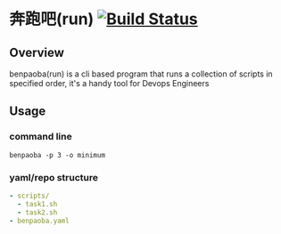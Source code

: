 # 奔跑吧(run) [![Build Status](https://travis-ci.org/Shuliyey/benpaoba.svg?branch=master)](https://travis-ci.org/Shuliyey/benpaoba)
## Overview
benpaoba(run) is a cli based program that runs a collection of scripts in specified order, it's a handy tool for Devops Engineers

## Usage
### command line
```
benpaoba -p 3 -o minimum
```

### yaml/repo structure
```yaml
- scripts/
  - task1.sh
  - task2.sh
- benpaoba.yaml
```
